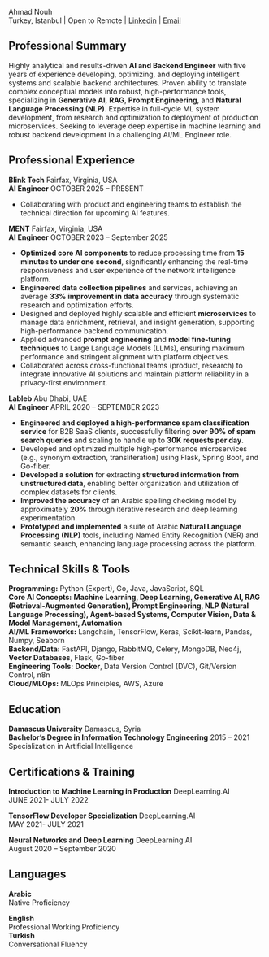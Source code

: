 Ahmad Nouh  
Turkey, Istanbul | Open to Remote | [Linkedin](https://www.linkedin.com/in/ahmad-nouh/) | [Email](mailto:ahmadnouh428@gmail.com)

**Professional Summary**  
---

Highly analytical and results-driven **AI and Backend Engineer** with five years of experience developing, optimizing, and deploying intelligent systems and scalable backend architectures. Proven ability to translate complex conceptual models into robust, high-performance tools, specializing in **Generative AI**, **RAG**, **Prompt Engineering**, and **Natural Language Processing (NLP)**. Expertise in full-cycle ML system development, from research and optimization to deployment of production microservices. Seeking to leverage deep expertise in machine learning and robust backend development in a challenging AI/ML Engineer role.

**Professional Experience**  
---

**Blink Tech**	Fairfax, Virginia, USA  
**AI Engineer**	OCTOBER 2025 – PRESENT

* Collaborating with product and engineering teams to establish the technical direction for upcoming AI features.

**MENT**	Fairfax, Virginia, USA  
**AI Engineer**	OCTOBER 2023 – September 2025

* **Optimized core AI components** to reduce processing time from **15 minutes to under one second**, significantly enhancing the real-time responsiveness and user experience of the network intelligence platform.  
* **Engineered data collection pipelines** and services, achieving an average **33% improvement in data accuracy** through systematic research and optimization efforts.  
* Designed and deployed highly scalable and efficient **microservices** to manage data enrichment, retrieval, and insight generation, supporting high-performance backend communication.  
* Applied advanced **prompt engineering** and **model fine-tuning techniques** to Large Language Models (LLMs), ensuring maximum performance and stringent alignment with platform objectives.  
* Collaborated across cross-functional teams (product, research) to integrate innovative AI solutions and maintain platform reliability in a privacy-first environment.

**Lableb**	Abu Dhabi, UAE  
**AI Engineer**	APRIL 2020 – SEPTEMBER 2023

* **Engineered and deployed a high-performance spam classification service** for B2B SaaS clients, successfully filtering **over 90% of spam search queries** and scaling to handle up to **30K requests per day**.  
* Developed and optimized multiple high-performance microservices (e.g., synonym extraction, transliteration) using Flask, Spring Boot, and Go-fiber.  
* **Developed a solution** for extracting **structured information from unstructured data**, enabling better organization and utilization of complex datasets for clients.  
* **Improved the accuracy** of an Arabic spelling checking model by approximately **20%** through iterative research and deep learning experimentation.  
* **Prototyped and implemented** a suite of Arabic **Natural Language Processing (NLP)** tools, including Named Entity Recognition (NER) and semantic search, enhancing language processing across the platform.

**Technical Skills & Tools**  
---

**Programming:** Python (Expert), Go, Java, JavaScript, SQL  
**Core AI Concepts:** **Machine Learning, Deep Learning, Generative AI, RAG (Retrieval-Augmented Generation), Prompt Engineering, NLP (Natural Language Processing), Agent-based Systems, Computer Vision, Data & Model Management, Automation**  
**AI/ML Frameworks:** Langchain, TensorFlow, Keras, Scikit-learn, Pandas, Numpy, Seaborn  
**Backend/Data:** FastAPI, Django, RabbitMQ, Celery, MongoDB, Neo4j, **Vector Databases**, Flask, Go-fiber  
**Engineering Tools:** **Docker**, Data Version Control (DVC), Git/Version Control, n8n  
**Cloud/MLOps:** MLOps Principles, AWS, Azure

**Education**  
---

**Damascus University**	Damascus, Syria  
**Bachelor’s Degree in Information Technology Engineering**	2015 – 2021  
Specialization in Artificial Intelligence	

**Certifications & Training**  
---

**Introduction to Machine Learning in Production**	DeepLearning.AI  
	JUNE 2021- JULY 2022

**TensorFlow Developer Specialization**	DeepLearning.AI  
	MAY 2021- JULY 2021

**Neural Networks and Deep Learning**	DeepLearning.AI  
	August 2020 – September 2020

**Languages**  
---

**Arabic**  
Native Proficiency

**English**  
Professional Working Proficiency  
**Turkish**  
Conversational Fluency

